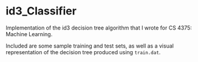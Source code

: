 # id3_Classifier
Implementation of the id3 decision tree algorithm that I wrote for CS 4375: Machine Learning.

Included are some sample training and test sets, as well as a visual representation of the decision tree produced using `train.dat`.
